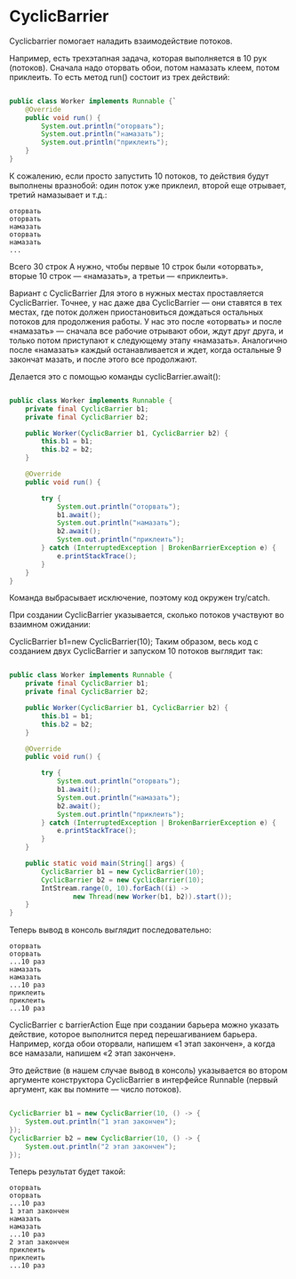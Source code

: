 # CyclicBarrier

Cyclicbarrier помогает наладить взаимодействие потоков.

Например, есть трехэтапная задача, которая выполняется в 10 рук (потоков). Сначала надо оторвать обои, потом намазать
клеем, потом приклеить. То есть метод run() состоит из трех действий:

```java

public class Worker implements Runnable {`
    @Override
    public void run() {
        System.out.println("оторвать");
        System.out.println("намазать");
        System.out.println("приклеить");
    }
}

```

К сожалению, если просто запустить 10 потоков, то действия будут выполнены вразнобой: один поток уже приклеил, второй
еще отрывает, третий намазывает и т.д.:

```
оторвать
оторвать
намазать
оторвать
намазать
...
```

Всего 30 строк
А нужно, чтобы первые 10 строк были «оторвать», вторые 10 строк — «намазать», а третьи — «приклеить».

Вариант с CyclicBarrier
Для этого в нужных местах проставляется CyclicBarrier. Точнее, у нас даже два CyclicBarrier — они ставятся в тех местах,
где поток должен приостановиться дождаться остальных потоков для продолжения работы. У нас это после «оторвать» и после
«намазать» — сначала все рабочие отрывают обои, ждут друг друга, и только потом приступают к следующему этапу
«намазать». Аналогично после «намазать» каждый останавливается и ждет, когда остальные 9 закончат мазать, и после этого
все продолжают.

Делается это с помощью команды cyclicBarrier.await():

```java

public class Worker implements Runnable {
    private final CyclicBarrier b1;
    private final CyclicBarrier b2;

    public Worker(CyclicBarrier b1, CyclicBarrier b2) {
        this.b1 = b1;
        this.b2 = b2;
    }

    @Override
    public void run() {

        try {
            System.out.println("оторвать");
            b1.await();
            System.out.println("намазать");
            b2.await();
            System.out.println("приклеить");
        } catch (InterruptedException | BrokenBarrierException e) {
            e.printStackTrace();
        }
    }
}

```

Команда выбрасывает исключение, поэтому код окружен try/catch.

При создании CyclicBarrier указывается, сколько потоков участвуют во взаимном ожидании:

CyclicBarrier b1=new CyclicBarrier(10);
Таким образом, весь код с созданием двух CyclicBarrier и запуском 10 потоков выглядит так:

```java

public class Worker implements Runnable {
    private final CyclicBarrier b1;
    private final CyclicBarrier b2;

    public Worker(CyclicBarrier b1, CyclicBarrier b2) {
        this.b1 = b1;
        this.b2 = b2;
    }

    @Override
    public void run() {

        try {
            System.out.println("оторвать");
            b1.await();
            System.out.println("намазать");
            b2.await();
            System.out.println("приклеить");
        } catch (InterruptedException | BrokenBarrierException e) {
            e.printStackTrace();
        }
    }

    public static void main(String[] args) {
        CyclicBarrier b1 = new CyclicBarrier(10);
        CyclicBarrier b2 = new CyclicBarrier(10);
        IntStream.range(0, 10).forEach((i) ->
                new Thread(new Worker(b1, b2)).start());
    }
}

```

Теперь вывод в консоль выглядит последовательно:

```
оторвать
оторвать
...10 раз
намазать
намазать
...10 раз
приклеить
приклеить
...10 раз
```

CyclicBarrier с barrierAction
Еще при создании барьера можно указать действие, которое выполнится перед перешагиванием барьера. Например, когда обои
оторвали, напишем «1 этап закончен», а когда все намазали, напишем «2 этап закончен».

Это действие (в нашем случае вывод в консоль) указывается во втором аргументе конструктора CyclicBarrier в интерфейсе
Runnable (первый аргумент, как вы помните — число потоков).

```java

CyclicBarrier b1 = new CyclicBarrier(10, () -> {
    System.out.println("1 этап закончен");
});
CyclicBarrier b2 = new CyclicBarrier(10, () -> {
    System.out.println("2 этап закончен");
});

```

Теперь результат будет такой:

```
оторвать
оторвать
...10 раз
1 этап закончен
намазать
намазать
...10 раз
2 этап закончен
приклеить
приклеить
...10 раз
```